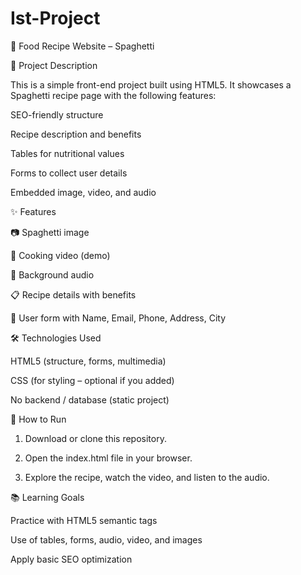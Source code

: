 # Ist-Project

🍝 Food Recipe Website – Spaghetti

📌 Project Description

This is a simple front-end project built using HTML5.
It showcases a Spaghetti recipe page with the following features:

SEO-friendly structure

Recipe description and benefits

Tables for nutritional values

Forms to collect user details

Embedded image, video, and audio

✨ Features

📷 Spaghetti image

🎥 Cooking video (demo)

🎵 Background audio

📋 Recipe details with benefits

📝 User form with Name, Email, Phone, Address, City

🛠 Technologies Used

HTML5 (structure, forms, multimedia)

CSS (for styling – optional if you added)

No backend / database (static project)

🚀 How to Run

1. Download or clone this repository.


2. Open the index.html file in your browser.


3. Explore the recipe, watch the video, and listen to the audio.

📚 Learning Goals

Practice with HTML5 semantic tags

Use of tables, forms, audio, video, and images

Apply basic SEO optimization



